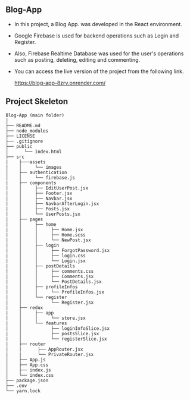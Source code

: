 ## Blog-App

* In this project, a Blog App. was developed in the React environment.
* Google Firebase is used for backend operations such as Login and Register.
* Also, Firebase Realtime Database was used for the user's operations such as posting, deleting, editing and commenting.
* You can access the live version of the project from the following link.

  https://blog-app-8zrv.onrender.com/

## Project Skeleton

```
Blog-App (main folder)
|
├── README.md 
├── node_modules
├── LICENSE
├── .gitignore
├── public
│      └── index.html
├── src
|    ├───assets
|    │     └── images
│    ├── authentication
│    │     └── firebase.js
|    ├── components
|    │     ├── EditUserPost.jsx
|    │     ├── Footer.jsx
|    │     ├── Navbar.jsx
|    │     ├── NavbarAfterLogin.jsx
|    │     ├── Posts.jsx
|    │     └── UserPosts.jsx
|    ├── pages
|    │     ├── home
|    │     │     ├── Home.jsx
|    │     │     ├── Home.scss
|    │     │     └── NewPost.jsx
|    │     ├── login
|    │     │     ├── ForgotPassword.jsx
|    │     │     ├── login.css
|    │     │     └── Login.jsx
|    │     ├── postDetails
|    │     │     ├── comments.css
|    │     │     ├── Comments.jsx
|    │     │     └── PostDetails.jsx
|    │     ├── profileInfos
|    │     │     └── ProfileInfos.jsx
|    │     └── register
|    │           └── Register.jsx
|    ├── redux
|    │     ├── app
|    │     │     └── store.jsx
|    │     └── features
|    │           ├── loginInfoSlice.jsx
|    │           ├── postsSlice.jsx
|    │           └── registerSlice.jsx
|    ├── router
|    |      ├── AppRouter.jsx
|    |      └── PrivateRouter.jsx
│    ├── App.js
│    ├── App.css
│    ├── index.js
│    └── index.css
├── package.json
├── .env
└── yarn.lock
```
